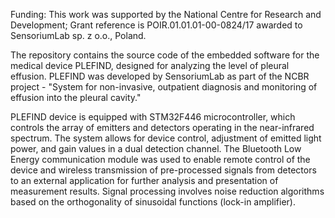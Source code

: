 Funding: This work was supported by the National Centre for Research and Development; Grant reference is POIR.01.01.01-00-0824/17 awarded to SensoriumLab sp. z o.o., Poland.

The repository contains the source code of the embedded software for the medical device PLEFIND, designed for analyzing the level of pleural effusion. 
PLEFIND was developed by SensoriumLab as part of the NCBR project - "System for non-invasive, outpatient diagnosis and monitoring of effusion into the pleural cavity."

PLEFIND device is equipped with STM32F446 microcontroller, which controls the array of emitters and detectors operating in the near-infrared spectrum. The system allows for device control, adjustment of emitted light power, and gain values in a dual detection channel. The Bluetooth Low Energy communication module was used to enable remote control of the device and wireless transmission of pre-processed signals from detectors to an external application for further analysis and presentation of measurement results. Signal processing involves noise reduction algorithms based on the orthogonality of sinusoidal functions (lock-in amplifier).






